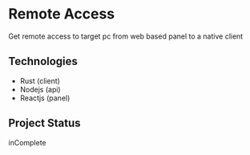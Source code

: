 # Remote Access
Get remote access to target pc from web based panel to a native client 

## Technologies
- Rust (client)
- Nodejs (api)
- Reactjs (panel)

## Project Status 
inComplete
